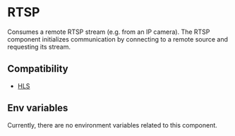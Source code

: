 # RTSP

Consumes a remote RTSP stream (e.g. from an IP camera).
The RTSP component initializes communication by connecting to 
a remote source and requesting its stream.

## Compatibility

* [HLS](./hls.md)

## Env variables

Currently, there are no environment variables related to this component.
